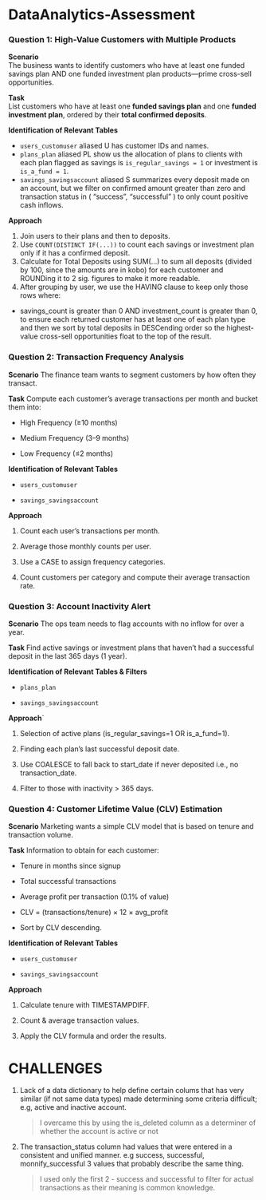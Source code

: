 # DataAnalytics-Assessment

### Question 1: High-Value Customers with Multiple Products

**Scenario**  
The business wants  to identify customers who have at least one funded savings plan AND one funded investment plan products—prime cross-sell opportunities.

**Task**  
List customers who have at least one **funded savings plan** and one **funded investment plan**, ordered by their **total confirmed deposits**.

**Identification of Relevant Tables**  
- `users_customuser`  aliased U  has customer IDs and names.
- `plans_plan`  aliased PL show us the allocation of plans to clients with each plan flagged as savings is `is_regular_savings = 1` or investment is `is_a_fund = 1`.
- `savings_savingsaccount` aliased S  summarizes every deposit made on an account, but we filter on confirmed amount greater than zero and transaction status in ( “success”, “successful” ) to only count positive cash inflows.

**Approach**  
1. Join users to their plans and then to deposits.  
2. Use `COUNT(DISTINCT IF(...))` to count each savings or investment plan only if it has a confirmed deposit.  
3. Calculate for Total Deposits using SUM(...) to sum all deposits (divided by 100, since the amounts are in kobo) for each customer and ROUNDing it to 2 sig. figures to make it more readable.  
4. After grouping by user, we use the HAVING clause to keep only those rows where:
- savings_count is greater than 0  AND investment_count is greater than 0, to ensure each returned customer has at least one of each plan type and then we sort by total deposits in DESCending order so the highest-value cross-sell opportunities float to the top of the result.


### Question 2: Transaction Frequency Analysis
**Scenario**
The finance team wants to segment customers by how often they transact.

**Task**
Compute each customer’s average transactions per month and bucket them into:

- High Frequency (≥10 months)

- Medium Frequency (3–9 months)

- Low Frequency (≤2 months)

**Identification of Relevant Tables**

- `users_customuser`

- `savings_savingsaccount`

**Approach**

1. Count each user’s transactions per month.

2. Average those monthly counts per user.

3. Use a CASE to assign frequency categories.

4. Count customers per category and compute their average transaction rate.


### Question 3: Account Inactivity Alert
**Scenario**
The ops team needs to flag accounts with no inflow for over a year.

**Task**
Find active savings or investment plans that haven’t had a successful deposit in the last 365 days (1 year).

**Identification of Relevant Tables & Filters**

- `plans_plan`

- `savings_savingsaccount`

**Approach**`

1. Selection of active plans (is_regular_savings=1 OR is_a_fund=1).

2. Finding each plan’s last successful deposit date.

3. Use COALESCE to fall back to start_date if never deposited i.e., no transaction_date.

4. Filter to those with inactivity > 365 days.


### Question 4: Customer Lifetime Value (CLV) Estimation
**Scenario**
Marketing wants a simple CLV model that is based on tenure and transaction volume.

**Task**
Information to obtain for each customer:

- Tenure in months since signup

- Total successful transactions

- Average profit per transaction (0.1% of value)

- CLV = (transactions/tenure) × 12 × avg_profit

- Sort by CLV descending.

**Identification of Relevant Tables**

- `users_customuser`

- `savings_savingsaccount`

**Approach**

1. Calculate tenure with TIMESTAMPDIFF.

2. Count & average transaction values.

3. Apply the CLV formula and order the results.


# CHALLENGES

1. Lack of a data dictionary to help define certain colums that has very similar (if not same data types) made determining some criteria difficult; e.g, active and inactive account.
   > I overcame this by using the is_deleted column as a determiner of whether the account is active or not
2. The transaction_status column had values that were entered in a consistent and unified manner. e.g success, successful, monnify_successful 3 values that probably describe the same thing.
   > I used only the first 2 - success and successful to filter for actual transactions as their meaning is common knowledge.

